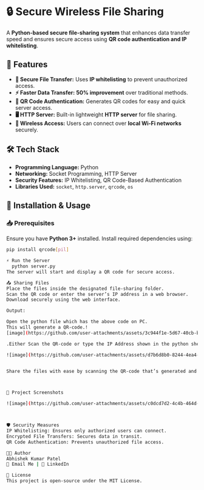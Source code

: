 # 🔒 Secure Wireless File Sharing  
A **Python-based secure file-sharing system** that enhances data transfer speed and ensures secure access using **QR code authentication and IP whitelisting**.

## 📌 Features  
- **🔐 Secure File Transfer:** Uses **IP whitelisting** to prevent unauthorized access.  
- **⚡ Faster Data Transfer:** **50% improvement** over traditional methods.  
- **📜 QR Code Authentication:** Generates QR codes for easy and quick server access.  
- **🖥 HTTP Server:** Built-in lightweight **HTTP server** for file sharing.  
- **📡 Wireless Access:** Users can connect over **local Wi-Fi networks** securely.  

## 🛠 Tech Stack  
- **Programming Language:** Python  
- **Networking:** Socket Programming, HTTP Server  
- **Security Features:** IP Whitelisting, QR Code-Based Authentication  
- **Libraries Used:** `socket`, `http.server`, `qrcode`, `os`

## 🚀 Installation & Usage  

### 📥 Prerequisites  
Ensure you have **Python 3+** installed. Install required dependencies using:  
```sh
pip install qrcode[pil]

⚡ Run the Server
  python server.py
The server will start and display a QR code for secure access.

📤 Sharing Files
Place the files inside the designated file-sharing folder.
Scan the QR code or enter the server’s IP address in a web browser.
Download securely using the web interface.

Output:

Open the python file which has the above code on PC.
This will generate a QR-code.!
[image](https://github.com/user-attachments/assets/3c944f1e-5d67-40cb-b2f7-e7686e99057b)

.Either Scan the QR-code or type the IP Address shown in the python shell in your mobile browser.

![image](https://github.com/user-attachments/assets/d7b6d8b0-8244-4ea4-8c6d-166f65bc3be0)


Share the files with ease by scanning the QR-code that’s generated and get access to the files in PC, from the mobile browser.



📸 Project Screenshots

![image](https://github.com/user-attachments/assets/c0dcd7d2-4c4b-464d-8604-0852890ad789)



🛡 Security Measures
IP Whitelisting: Ensures only authorized users can connect.
Encrypted File Transfers: Secures data in transit.
QR Code Authentication: Prevents unauthorized file access.

👨‍💻 Author
Abhishek Kumar Patel
📧 Email Me | 🔗 LinkedIn

📜 License
This project is open-source under the MIT License.

